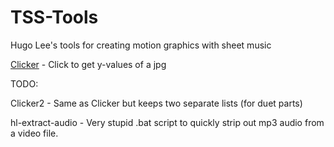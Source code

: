 # TSS-Tools

Hugo Lee's tools for creating motion graphics with sheet music

[Clicker](https://hugoleeoboe.github.io/tss-tools/clicker/clicker.html) - Click to get y-values of a jpg

TODO:

Clicker2 - Same as Clicker but keeps two separate lists (for duet parts)

hl-extract-audio - Very stupid .bat script to quickly strip out mp3 audio from a video file.


